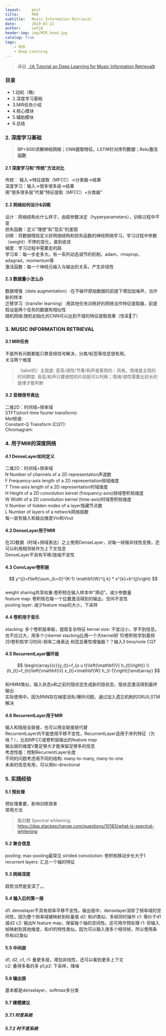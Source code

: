 ```yaml
---
layout:     post
title:      MIR
subtitle:   Music Information Retrieval
date:       2019-03-22
author:     LmYjQ
header-img: img/MIR_head.jpg
catalog: true
tags:
    - MIR
    - Deep Learning
---
```


> 译自 [《A Tutorial on Deep Learning for Music Information Retrieval》](https://arxiv.org/pdf/1709.04396.pdf)

### 目录

- 1.动机（略）
- 2.深度学习基础
- 3.MIR任务介绍
- 4.核心模块
- 5.辅助模块
- 6.总结

### 2. 深度学习基础

> **BP+SGD求解神经网络；CNN提取特征，LSTM针对序列数据；Relu激活函数**

#### 2.1 深度学习和"传统"方法对比
传统： 输入->特征提取（MFCC）->分类器->结果  
深度学习：输入->很多很多层->结果  
用“很多很多层”代替“特征提取（MFCC）+分类器”  

#### 2.2 网络如何设计&训练
设计：网络结构长什么样子，由超参数决定（hyperparameters），训练过程中不变  
损失函数：定义”理想“和”现实“的差距  
训练：将数据喂给定义好网络结构和损失函数的神经网络学习，学习过程中参数（weight）不停的变化，直到收敛  
梯度：学习过程中需要走的路  
学习率：每一步走多大。有一系列动态调节的机制，adam，rmsprop，adagrad，momentum等  
激活函数：每一个神经元输入与输出的关系，产生非线性  

#### 2.3 数据量小怎么办
数据增强（data augmentation）:在不破坏原始数据的前提下增加加噪声，当作新的样本  
迁移学习（transfer learning）:用其他任务训练好的网络当作特征提取器，前提假设是两个任务的数据有相似性  
随机网络:随机初始化的CNN可以达到不错的特征提取效果（惊呆🤯了）  

### 3. MUSIC INFORMATION RETRIEVAL

#### 3.1 MIR任务
不是所有问题都能只靠音频信号解决，分类/标签等信息很有用。  
关注两个维度  
> （label的）主观度: 音高/调性/节奏/和声是客观的；风格，情绪是主观的  
> 时间跨度: 音高/和声只要很短的片段就可以判断；情绪/调性需要比较长的旋律才能判断  

#### 3.2 音频信号表达
二维2D：时间域+频率域  
STFT(short-time fourier transform):  
Mel频谱:  
Constant-Q Transform (CQT):  
Chromagram:  

### 4. 用于MIR的深度网络

#### 4.1 DenseLayer如何定义
二维2D：时间域+频率域  
N Number of channels of a 2D representation声道数  
F Frequency-axis length of a 2D representation频域维度  
T Time-axis length of a 2D representation时域维度  
H Height of a 2D convolution kernel (frequency-axis)频域卷积核维度  
W Width of a 2D convolution kernel (time-axis)时域卷积核维度  
V Number of hidden nodes of a layer隐藏节点数  
L Number of layers of a network网络层数  
每一层有输入和输出维度Vin和Vout

#### 4.2 DenseLayer用于MIR
在2D数据（时域+频域表达）之上使用DenseLayer，对每一帧做非线性变换，还可以利用相邻帧作为上下文信息  
DenseLayer不具有平移/放缩不变性  

#### 4.3 ConvLayer卷积层
$$
y^{j}=f\left(\sum_{k=0}^{K-1} \mathbf{W}^{j k} * x^{k}+b^{j}\right)
$$  
weight sharing共享权重:卷积核在输入样本中“滑动”，减少参数量  
feature map: 卷积核在每一个位置激活得到的输出，空间不变性  
pooling layer: 减少feature map的大小，下采样

#### 4.4 卷积用于音乐
stacking: 多个卷积层串联，提取复杂特征
kernel size: 不宜过小，学不到信息。也不应过大，用多个小kernel stacking比用一个大kernel好
1D卷积核学到基频  
2D卷积核学习时间-频率二维表达
和弦显著性增强器？？输入3 bins/note CQT  

#### 4.5 RecurrentLayer循环层
$$
\begin{array}{c}{y_{t}=f_{o u t}\left(\mathbf{V} h_{t}\right)} \\ {h_{t}=f_{h}\left(\mathbf{U} x_{t}+\mathbf{W} h_{t-1}\right)}\end{array}
$$  
和HMM类似，输入状态x和之前的隐状态生成新的隐状态，隐状态激活得到最终输出  
实际使用中，因为RNN存在梯度消失/爆炸问题，通过加入遗忘机制的GRU/LSTM解决  

#### 4.6 RecurrentLayer用于MIR
输入和隐层全联接，也可以用全联接层代替  
RecurrentLayer内不能使用平移不变性，RecurrentLayer适用于序列特征（为啥？），比如MFCC或卷积层输出的feature map  
输出层的维度V要足够大才能保留足够多的信息  
考虑性能：控制RecurrentLayer长度  
不同的问题考虑用不同的结构: many-to-many, many-to-one  
未来的信息有用，可以用bi-directional  

### 5. 实践经验
#### 5.1 预处理
预处理重要，影响训练效率  
常用方法
> 取对数
> Spectral whitening: https://dsp.stackexchange.com/questions/10183/what-is-spectral-whitening  

#### 5.2 聚合信息
pooling: max-pooling最常见
strided convolution: 卷积核移动步长大于1  
recurrent layers: 汇总一个轴的特征

#### 5.3 网络深度
趋势当然是变深了。。

#### 5.4 输入后的第一层
d1: denselayer不具有频率平移不变性。输出层中，denselayer消除了频率域的空间性，因为整个频率域被映射到标量值
d2: 和d1类似，多帧同时操作
c1: 等价于d1或d2
c2: 输出N feature map，保留每个轴的空间性。还可用作预处理
r1: 将输入帧映射到其他维度，和d1的特性类似。因为可以输入很多个相邻帧，所以使用条件和d2类似  

#### 5.5 中间层
d1, d2, c1, r1: 叠更多层，增加非线性，还可以看到更多上下文  
c2: 叠得多看的多
p1,p2: 下采样，降噪

#### 5.6 输出层
基本都是denselayer，softmax多分类

#### 5.7 建模建议
##### 5.7.1 时变系统
##### 5.7.2 时不变系统
